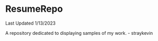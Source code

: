 # ResumeRepo
Last Updated 1/13/2023

A repository dedicated to displaying samples of my work. - straykevin
